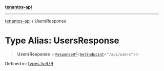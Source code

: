 [**tenantos-api**](../README.md)

***

[tenantos-api](../globals.md) / UsersResponse

# Type Alias: UsersResponse

> **UsersResponse** = [`ResponseOf`](ResponseOf.md)\<[`GetEndpoint`](GetEndpoint.md)\<`"/api/users"`\>\>

Defined in: [types.ts:679](https://github.com/shadmanZero/tenantos-api/blob/5456fdea44f46a63455944d4982f5327cbeb3156/src/types.ts#L679)

